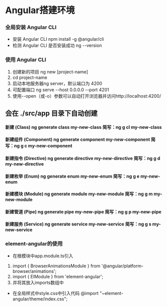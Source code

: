 # Angular搭建环境

### 全局安装 Angular CLI

- 安装 Angular CLI npm install -g @angular/cli
- 检测 Angular CLI 是否安装成功 ng --version

### 使用 Angular CLI

1. 创建新的项目 ng new [project-name]
2. cd project-name
3. 启动本地服务器ng server，默认端口为 4200 
4.  可配置端口 ng serve --host 0.0.0.0 --port 4201
5.  使用--open（或-o）参数可以自动打开浏览器并访问http://localhost:4200/

## 会在 ./src/app 目录下自动创建
#### 新建 (Class)	ng generate class my-new-class	简写：ng g cl my-new-class
#### 新建组件 (Component)	ng generate component my-new-component	简写：ng g c my-new-component
#### 新建指令 (Directive)	ng generate directive my-new-directive	简写：ng g d my-new-directive
#### 新建枚举 (Enum)	ng generate enum my-new-enum	  简写：ng g e my-new-enum
#### 新建模块 (Module)	ng generate module my-new-module	  简写：ng g m my-new-module
#### 新建管道 (Pipe)	ng generate pipe my-new-pipe	  简写：ng g p my-new-pipe
#### 新建服务 (Service)	ng generate service my-new-service	简写：ng g s my-new-service

### element-angular的使用
- 在根模块中app.module.ts引入
 1. import { BrowserAnimationsModule } from '@angular/platform-browser/animations';
 2. import { ElModule } from 'element-angular';
 3. 并将其放入imports数组中
- 在全局样式中style.css中引入代码  @import "~element-angular/theme/index.css";